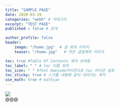 ```yaml
---
title: "SAMPLE PAGE"
date: 2020-03-19
categories: "webh" # 카테고리
excerpt: "TEST PAGE"
published : false # 공개

author_profile: false
header:
    image: "/home.jpg"  # 글 위의 이미지
    teaser: "/home.jpg"   # 작은 글일때의 이미지

toc: true #Table Of Contents 목차 보여줌
toc_label: " " # toc 이름 정의
toc_icon: " " #font Awesome아이콘으로 toc 아이콘 설정
toc_sticky: true # 스크롤 내릴때 같이 내려가는 목차
use_math: true # mathjax
---
```


<img src="/assets/images/post/@@@">
<br><span class="srclink">@@@</span>
